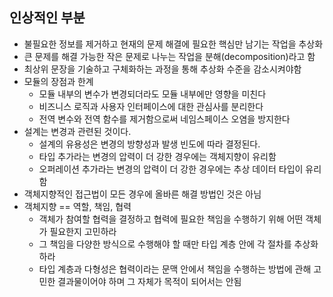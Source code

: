 ## 인상적인 부분
 - 불필요한 정보를 제거하고 현재의 문제 해결에 필요한 핵심만 남기는 작업을 추상화
 - 큰 문제를 해결 가능한 작은 문제로 나누는 작업을 분해(decomposition)라고 함
 - 최상위 문장을 기술하고 구체화하는 과정을 통해 추상화 수준을 감소시켜야함
 - 모듈의 장점과 한계
     - 모듈 내부의 변수가 변경되더라도 모듈 내부에만 영향을 미친다
     - 비즈니스 로직과 사용자 인터페이스에 대한 관심사를 분리한다
     - 전역 변수와 전역 함수를 제거함으로써 네임스페이스 오염을 방지한다
 - 설계는 변경과 관련된 것이다.
     - 설계의 유용성은 변경의 방향성과 발생 빈도에 따라 결정된다.
     - 타입 추가라는 변경의 압력이 더 강한 경우에는 객체지향이 유리함
     - 오퍼레이션 추가라는 변경의 압력이 더 강한 경우에는 추상 데이터 타입이 유리함
 - 객체지향적인 접근법이 모든 경우에 올바른 해결 방법인 것은 아님
 - 객체지향 == 역할, 책임, 협력
     - 객체가 참여할 협력을 결정하고 협력에 필요한 책임을 수행하기 위해 어떤 객체가 필요한지 고민하라
     - 그 책임을 다양한 방식으로 수행해야 할 때만 타입 계층 안에 각 절차를 추상화하라
     - 타입 계층과 다형성은 협력이라는 문맥 안에서 책임을 수행하는 방법에 관해 고민한 결과물이어야 하며 그 자체가 목적이 되어서는 안됨